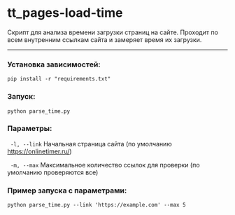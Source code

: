 # tt_pages-load-time

Скрипт для анализа времени загрузки страниц на сайте. Проходит по всем внутренним ссылкам сайта и замеряет время их
загрузки.
___

### Установка зависимостей:

```
pip install -r "requirements.txt"
```

### Запуск:

```
python parse_time.py
```

### Параметры:

``` -l, --link``` Начальная страница сайта (по умолчанию https://onlinetimer.ru/)

``` -m, --max```  Максимальное количество ссылок для проверки (по умолчанию проверяются все)

### Пример запуска с параметрами:

```python parse_time.py --link 'https://example.com' --max 5```

